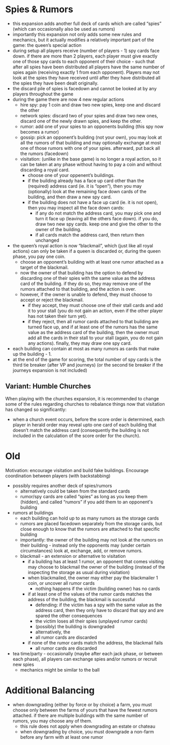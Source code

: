 Spies & Rumors
==============

- this expansion adds another full deck of cards which are called “spies” (which can occasionally also be used as rumors)
- importantly this expansion not only adds some new rules and mechanics, but it actually modifies a relatively important part of the game: the queen’s special action
- during setup all players receive (number of players - 1) spy cards face down. if there are more than 2 players, each player must give exactly one of those spy cards to each opponent of their choice - such that after all spies have been distributed all players have the same number of spies again (receiving exactly 1 from each opponent). Players may not look at the spies they have received until after they have distributed all the spies they have been dealt originally.
- the discard pile of spies is facedown and cannot be looked at by any players throughout the game
- during the game there are now 4 new regular actions
    - hire spy: pay 1 coin and draw two new spies, keep one and discard the other
    - network spies: discard two of your spies and draw two new ones, discard one of the newly drawn spies, and keep the other.
    - rumor: add one of your spies to an opponents building (this spy now becomes a rumor)
    - gossip: pick an opponent’s building (not your own), you may look at all the rumors of that building and may optionally exchange at most one of those rumors with one of your spies. afterward, put back all the rumors (facedown)
    - visitation: (unlike in the base game) is no longer a royal action, so it can be taken at any phase without having to pay a coin and without discarding a royal card.
        - choose one of your oppenent’s buildings.
        - if the building already has a face up card other than the (required) address card (ie. it is “open”), then you may (optionally) look at the remaining face down cards of the building, and then draw a new spy card.
        - if the building does not have a face up card (ie. it is not open), then you may inspect all the face down cards:
            - if any do not match the address card, you may pick one and turn it face up (leaving all the others face down). if you do, draw two new spy cards. keep one and give the other to the owner of the building.
            - if all cards match the address card, then return then unchanged
- the queen’s royal action is now “blackmail”, which (just like all royal actions) can only be taken if a queen is discarded or, during the queen phase, you pay one coin.
    - choose an opponent’s building with at least one rumor attached as a target of the blackmail.
    - now the owner of that building has the option to defend by discarding one of their spies with the same value as the address card of the building. if they do so, they may remove one of the rumors attached to that building, and the action is over.
    - however, if the owner is unable to defend, they must choose to accept or reject the blackmail.
        - if they accept, they must choose one of their stall cards and add it to your stall (you do not gain an action, even if the other player has not taken their turn yet).
        - if they reject, then all rumor cards attached to that building are turned face up, and if at least one of the rumors has the same value as the address card of the building, then the owner must add all the cards in their stall to your stall (again, you do not gain any actions). finally, they may draw one spy card.
- each building can contain at most as many rumors as cards that make up the building - 1.
- at the end of the game for scoring, the total number of spy cards is the third tie breaker (after VP and journeys) (or the second tie breaker if the journeys expansion is not included)

## Variant: Humble Churches

When playing with the churches expansion, it is recommended to change some of the rules regarding churches to rebalance things now that visitation has changed so significantly:

- when a church event occurs, before the score order is determined, each player in herald order may reveal upto one card of each building that doesn’t match the address card (consequently the building is not included in the calculation of the score order for the church).

# Old

Motivation: encourage visitation and build fake buildings. Encourage coordination between players (with backstabbing)

- possibly requires another deck of spies/rumors
    - alternatively could be taken from the standard cards
    - rumor/spy cards are called “spies” as long as you keep them (hidden), and called “rumors” if you add them to an opponent's building
- rumors at buildings
    - each building can hold up to as many rumors as the storage cards
    - rumors are placed facedown separately from the storage cards, but close enough to know that the rumors are attached to that specific building
    - importantly: the owner of the building may not look at the rumors on their building - instead only the opponents may (under certain circumstances) look at, exchange, add, or remove rumors.
    - blackmail - an extension or alternative to visitation
        - if a building has at least 1 rumor, an opponent that comes visiting may choose to blackmail the owner of the building (instead of the inspecting the storage as usual during visitation)
        - when blackmailed, the owner may either pay the blackmailer 1 coin, or uncover all rumor cards
            - nothing happens if the victim (building owner) has no cards
        - if at least one of the values of the rumor cards matches the address of the building, the blackmail is successful
            - defending: if the victim has a spy with the same value as the address card, then they only have to discard that spy and are spared the other consequences
            - the victim loses all their spies (unplayed rumor cards)
            - (possibly) the building is downgraded
            - alternatively, the
            - all rumor cards are discarded
        - if none of the rumor cards match the address, the blackmail fails
            - all rumor cards are discarded
- tea time/party - occasionally (maybe after each jack phase, or between each phase), all players can exchange spies and/or rumors or recruit new spies
    - mechanics might be similar to the ball

# Additional Balancing

- when downgrading (either by force or by choice) a farm, you must choose only between the farms of yours that have the fewest rumors attached. if there are multiple buildings with the same number of rumors, you may choose any of them.
  - this rule does not apply when downgrading an estate or chateau
  - when downgrading by choice, you must downgrade a non-farm before any farm with at least one rumor


